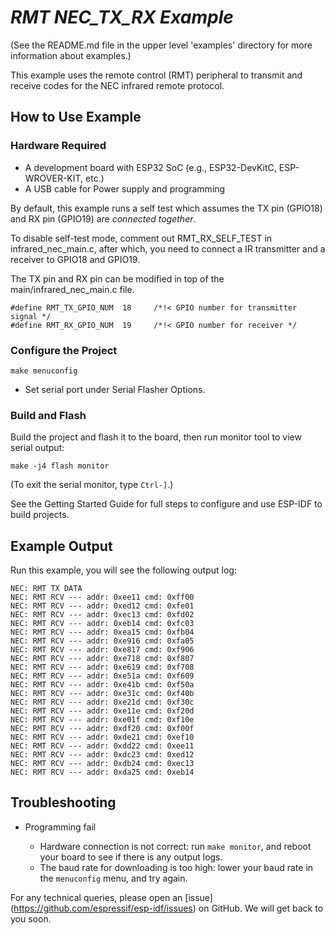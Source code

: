 # _RMT NEC_TX_RX Example_

(See the README.md file in the upper level 'examples' directory for more information about examples.)

This example uses the remote control (RMT) peripheral to transmit and receive codes for the NEC infrared remote protocol.

## How to Use Example

### Hardware Required

* A development board with ESP32 SoC (e.g., ESP32-DevKitC, ESP-WROVER-KIT, etc.)
* A USB cable for Power supply and programming

By default, this example runs a self test which assumes the TX pin (GPIO18) and RX pin (GPIO19) are _connected together_. 

To disable self-test mode, comment out RMT_RX_SELF_TEST in infrared_nec_main.c, after which, you need to connect a IR transmitter and a receiver to GPIO18 and GPIO19. 

The TX pin and RX pin can be modified in top of the main/infrared_nec_main.c file.

```
#define RMT_TX_GPIO_NUM  18     /*!< GPIO number for transmitter signal */
#define RMT_RX_GPIO_NUM  19     /*!< GPIO number for receiver */
```

### Configure the Project

```
make menuconfig
```

* Set serial port under Serial Flasher Options.

### Build and Flash

Build the project and flash it to the board, then run monitor tool to view serial output:

```
make -j4 flash monitor
```

(To exit the serial monitor, type ``Ctrl-]``.)

See the Getting Started Guide for full steps to configure and use ESP-IDF to build projects.

## Example Output

Run this example, you will see the following output log:
```
NEC: RMT TX DATA
NEC: RMT RCV --- addr: 0xee11 cmd: 0xff00
NEC: RMT RCV --- addr: 0xed12 cmd: 0xfe01
NEC: RMT RCV --- addr: 0xec13 cmd: 0xfd02
NEC: RMT RCV --- addr: 0xeb14 cmd: 0xfc03
NEC: RMT RCV --- addr: 0xea15 cmd: 0xfb04
NEC: RMT RCV --- addr: 0xe916 cmd: 0xfa05
NEC: RMT RCV --- addr: 0xe817 cmd: 0xf906
NEC: RMT RCV --- addr: 0xe718 cmd: 0xf807
NEC: RMT RCV --- addr: 0xe619 cmd: 0xf708
NEC: RMT RCV --- addr: 0xe51a cmd: 0xf609
NEC: RMT RCV --- addr: 0xe41b cmd: 0xf50a
NEC: RMT RCV --- addr: 0xe31c cmd: 0xf40b
NEC: RMT RCV --- addr: 0xe21d cmd: 0xf30c
NEC: RMT RCV --- addr: 0xe11e cmd: 0xf20d
NEC: RMT RCV --- addr: 0xe01f cmd: 0xf10e
NEC: RMT RCV --- addr: 0xdf20 cmd: 0xf00f
NEC: RMT RCV --- addr: 0xde21 cmd: 0xef10
NEC: RMT RCV --- addr: 0xdd22 cmd: 0xee11
NEC: RMT RCV --- addr: 0xdc23 cmd: 0xed12
NEC: RMT RCV --- addr: 0xdb24 cmd: 0xec13
NEC: RMT RCV --- addr: 0xda25 cmd: 0xeb14
```

## Troubleshooting

* Programming fail

    * Hardware connection is not correct: run `make monitor`, and reboot your board to see if there is any output logs.
    * The baud rate for downloading is too high: lower your baud rate in the `menuconfig` menu, and try again.

For any technical queries, please open an [issue] (https://github.com/espressif/esp-idf/issues) on GitHub. We will get back to you soon.
